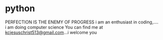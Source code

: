 # python
PERFECTION IS THE ENEMY OF PROGRESS
i am an enthusiast in coding,.... i am doing computer science
You can find me at kcjesuschrist513@gmail.com...i welcome you
